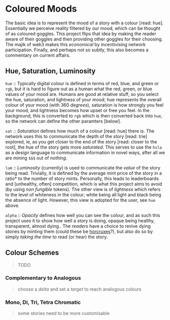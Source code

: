 # Coloured Moods

The basic idea is to represent the mood of a story with a colour [read: hue]. Essentially we perceive reality filtered by our mood, which can be thought of as coloured goggles. This project flips that idea by making the reader aware of their goggles and then providing other goggles for their choosing. The majik of web3 makes this *economical* by incentivising network participation. Finally, and perhaps not so subtly, this also becomes a commentary on current affairs.

## Hue, Saturation, Luminosity

`hue` :: Typically digital colour is defined in terms of red, blue, and green or `rgb`, but it is hard to figure out as a human what the red, green, or blue values of your mood are. Humans are good at relative stuff, so you select the hue, saturation, and lightness of your mood; hue represents the overall colour of your mood (with 360 *degrees*), saturation is how strongly you feel your mood, and lightness becomes how upset or free you feel. In the background, this is converted to `rgb` which is then converted back into `hue`, so the network can define the other paramters [below].

`sat` :: *Saturation* defines how much of a colour [read: hue] there is. The network uses this to communicate the depth of the story [read: trie] explored, ie, as you get closer to the end of the story [read: closer to the root], the hue of the story gets more *saturated*. This serves to use the `hsla` as a design language to communicate information in novel ways, after all we are mining `$$$` out of *nothing*.

`lum` :: *Luminosity* (currently) is used to communicate the *value* of the story being read. Trivially, it is defined by the average mint price of the story in a ratio* to the number of story mints. Personally, this leads to leaderboards and [unhealthy, often] competition, which is what this project aims to avoid (by using *non fungible* tokens). The other view is of *lightness* which refers to the level of whiteness in the colour; white being all light and black being the absence of light. However, this view is adopted for the user, see `hue` above.

`alpha` :: *Opacity* defines how well you can see the colour, and as such this project uses it to show how well a story is doing, opaque being healthy, transparent, almost dying.. The *readers* have a choice to revive dying stories by minting them (could these be [horcruxes](https://harrypotter.fandom.com/wiki/Horcrux)?), but also do so by simply *taking the time* to read (or hear) the story.


## Colour Schemes
> TODO

### Complementary to Analogous
> choose a *delta* and set a *target* to reach analogous colours

### Mono, Di, Tri, Tetra Chromatic
> some stories need to be more customisable

